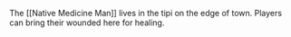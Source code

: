 The [[Native Medicine Man]] lives in the tipi on the edge of town. Players can bring their wounded here for healing.